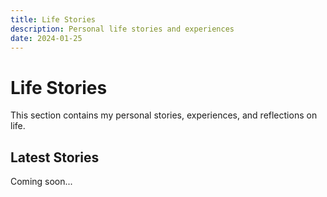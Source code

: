 ```yaml
---
title: Life Stories
description: Personal life stories and experiences
date: 2024-01-25
---
```


# Life Stories

This section contains my personal stories, experiences, and reflections on life.

## Latest Stories

Coming soon...
